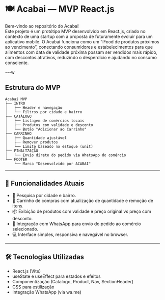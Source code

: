 # 🍽️ Acabai — MVP React.js

Bem-vindo ao repositório do Acabai!  
Este projeto é um protótipo MVP desenvolvido em React.js, criado no contexto de uma startup com a proposta de futuramente evoluir para um aplicativo mobile.
O Acabai funciona como um “iFood de produtos próximos ao vencimento”, conectando consumidores e estabelecimentos para que alimentos com data de validade próxima possam ser vendidos mais rápido, com descontos atrativos, reduzindo o desperdício e ajudando no consumo consciente.

---w

## Estrutura do MVP
```plaintext
Acabai MVP
├── INTRO
│   ├── Header e navegação
│   └── Filtros por cidade e bairro
├── CATÁLOGO
│   ├── Listagem de comércios locais
│   ├── Produtos com validade e desconto
│   └── Botão "Adicionar ao Carrinho"
├── CARRINHO
│   ├── Quantidade ajustável
│   ├── Remover produtos
│   └── Limite baseado no estoque (unit)
├── FINALIZAÇÃO
│   └── Envio direto do pedido via WhatsApp do comércio
└── FOOTER
    └── Marca "Desenvolvido por ACABAI"
```

---

## 🚀 Funcionalidades Atuais

- 📍 Pesquisa por cidade e bairro.
- 🛒 Carrinho de compras com atualização de quantidade e remoção de itens.
- 📦 Exibição de produtos com validade e preço original vs preço com desconto.
- 🔗 Integração com WhatsApp para envio do pedido ao comércio selecionado.
- 💻 Interface simples, responsiva e navegável no browser.

---

## 🛠️ Tecnologias Utilizadas

- React.js (Vite)
- useState e useEffect para estados e efeitos
- Componentização (Catalogo, Product, Nav, SectionHeader)
- CSS para estilização
- Integração WhatsApp (via wa.me)
